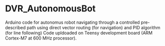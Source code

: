 # DVR_AutonomousBot
Arduino code for autonomus robot navigating through a controlled pre-described path using direct vector routing (for navigation) and PID algorithm (for line following)
Code upldoaded on Teensy development board (ARM Cortex-M7 at 600 MHz processor).


